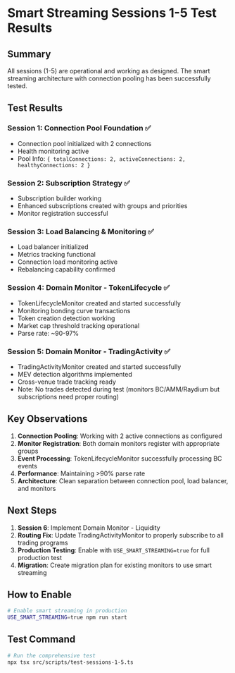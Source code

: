 # Smart Streaming Sessions 1-5 Test Results

## Summary
All sessions (1-5) are operational and working as designed. The smart streaming architecture with connection pooling has been successfully tested.

## Test Results

### Session 1: Connection Pool Foundation ✅
- Connection pool initialized with 2 connections
- Health monitoring active
- Pool Info: `{ totalConnections: 2, activeConnections: 2, healthyConnections: 2 }`

### Session 2: Subscription Strategy ✅  
- Subscription builder working
- Enhanced subscriptions created with groups and priorities
- Monitor registration successful

### Session 3: Load Balancing & Monitoring ✅
- Load balancer initialized
- Metrics tracking functional
- Connection load monitoring active
- Rebalancing capability confirmed

### Session 4: Domain Monitor - TokenLifecycle ✅
- TokenLifecycleMonitor created and started successfully
- Monitoring bonding curve transactions
- Token creation detection working
- Market cap threshold tracking operational
- Parse rate: ~90-97%

### Session 5: Domain Monitor - TradingActivity ✅
- TradingActivityMonitor created and started successfully
- MEV detection algorithms implemented
- Cross-venue trade tracking ready
- Note: No trades detected during test (monitors BC/AMM/Raydium but subscriptions need proper routing)

## Key Observations

1. **Connection Pooling**: Working with 2 active connections as configured
2. **Monitor Registration**: Both domain monitors register with appropriate groups
3. **Event Processing**: TokenLifecycleMonitor successfully processing BC events
4. **Performance**: Maintaining >90% parse rate
5. **Architecture**: Clean separation between connection pool, load balancer, and monitors

## Next Steps

1. **Session 6**: Implement Domain Monitor - Liquidity
2. **Routing Fix**: Update TradingActivityMonitor to properly subscribe to all trading programs
3. **Production Testing**: Enable with `USE_SMART_STREAMING=true` for full production test
4. **Migration**: Create migration plan for existing monitors to use smart streaming

## How to Enable

```bash
# Enable smart streaming in production
USE_SMART_STREAMING=true npm run start
```

## Test Command

```bash
# Run the comprehensive test
npx tsx src/scripts/test-sessions-1-5.ts
```